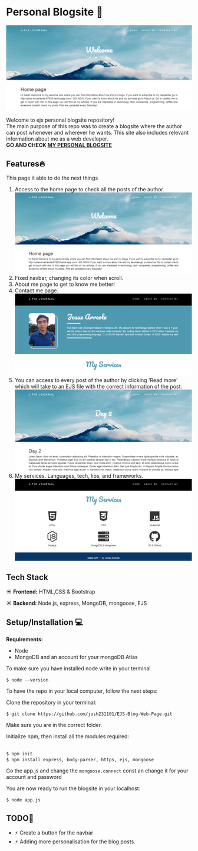 # Personal Blogsite :blue_book:

<img src="/public/images/welcome.png"> <br>

Welcome to ejs personal blogsite repository!<br>
The main purpose of this repo was to create a blogsite where the author can post whenever and wherever he wants. This site also includes relevant information about me as a web developer.<br>
**GO AND CHECK [MY PERSONAL BLOGSITE](https://immense-forest-32922.herokuapp.com/)**

## Features:fire:

This page it able to do the next things<br>
1. Access to the home page to check all the posts of the author.<br>
<img src="/public/images/welcome.png"> <br>
2. Fixed navbar, changing its color when scroll.
3. About me page to get to know me better!<br>
4. Contact me page.<br>
<img src="/public/images/aboutme.png"> <br>
5. You can access to every post of the author by clicking 'Read more' which will take to an EJS file with the correct information of the post.<br>
<img src="/public/images/post.png"> <br>
6. My services. Languages, tech, libs, and frameworks.
<img src="/public/images/services.png"> <br>

## Tech Stack

:sunny: **Frontend:** HTML,CSS & Bootstrap<br>

:sunny: **Backend:** Node.js, express, MongoDB, mongoose, EJS


## Setup/Installation :computer:
**Requirements:**
- Node<br>
- MongoDB and an account for your mongoDB Atlas

To make sure you have installed node write in your terminal <br>

```
$ node --version
```

To have the repo in your local computer, follow the next steps: <br>

Clone the repository in your terminal: <br>
```
$ git clone https://github.com/josh231101/EJS-Blog-Web-Page.git
```

Make sure you are in the correct folder. <br>

Initialize npm, then install all the modules required:<br>

```

$ npm init
$ npm install express, body-parser, https, ejs, mongoose

```

Go the app.js and change the `mongoose.connect` const an change it for your account and password <br>

You are now ready to run the blogsite in your localhost:<br>

```
$ node app.js
```

## TODO:pencil:

- :zap: Create a button for the navbar<br>
- :zap: Adding more personalisation for the blog posts.

